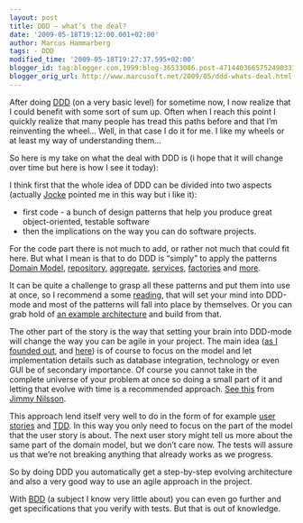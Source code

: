 ```yaml
---
layout: post
title: DDD – what’s the deal?
date: '2009-05-18T19:12:00.001+02:00'
author: Marcus Hammarberg
tags: - DDD
modified_time: '2009-05-18T19:27:37.595+02:00'
blogger_id: tag:blogger.com,1999:blog-36533086.post-4714403665752490331
blogger_orig_url: http://www.marcusoft.net/2009/05/ddd-whats-deal.html
---
```



After doing <a href="http://en.wikipedia.org/wiki/Domain-driven_design"
target="_blank">DDD</a> (on a very basic level) for sometime now, I now
realize that I could benefit with some sort of sum up. Often when I
reach this point I quickly realize that many people has tread this paths
before and that I’m reinventing the wheel…
Well, in that case I do it for me. I like my wheels or at least my way
of understanding them…

So here is my take on what the deal with DDD is (i hope that it will
change over time but here is how I see it today):

I think first that the whole idea of DDD can be divided into two aspects
(actually <a href="http://blog.avegagroup.se/JoakimSunden/default.aspx"
target="_blank">Jocke</a> pointed me in this way but i like it):

-   first code - a bunch of design patterns that help you produce great
    object-oriented, testable software
-   then the implications on the way you can do software projects.

For the code part there is not much to add, or rather not much that
could fit here. But what I mean is that to do DDD is “simply” to apply
the patterns
<a href="http://www.martinfowler.com/eaaCatalog/domainModel.html"
target="_blank">Domain Model</a>, <a
href="http://blogs.hibernatingrhinos.com/nhibernate/archive/2008/10/08/the-repository-pattern.aspx"
target="_blank">repository</a>,
<a href="http://www.lostechies.com/blogs/15611.aspx"
target="_blank">aggregate</a>, <a
href="http://stochastyk.blogspot.com/2008/05/domain-services-in-domain-driven-design.html"
target="_blank">services</a>,
<a href="http://www.dofactory.com/Patterns/PatternAbstract.aspx"
target="_blank">factories</a> and
<a href="http://en.wikipedia.org/wiki/Domain-driven_design"
target="_blank">more</a>.

It can be quite a challenge to grasp all these patterns and put them
into use at once, so I recommend a some
<a href="http://www.amazon.com/exec/obidos/ASIN/0321268202"
target="_blank">reading</a>, that will set your mind into DDD-mode and
most of the patterns will fall into place by themselves. Or you can grab
hold of
<a href="http://www.marcusoft.net/2009/05/sarp-architecture.html"
target="_blank">an example architecture</a> and build from that.

The other part of the story is the way that setting your brain into
DDD-mode will change the way you can be agile in your project. The main
idea (<a
href="http://www.marcusoft.net/2009/02/ddd-coin-drops-for-marcus.html"
target="_blank">as I founded out</a>, and <a
href="http://www.marcusoft.net/2009/02/why-ddd-rocks-marcusoftnet-version.html"
target="_blank">here</a>) is of course to focus on the model and let
implementation details such as database integration, technology or even
GUI be of secondary importance. Of course you cannot take in the
complete universe of your problem at once so doing a small part of it
and letting that evolve with time is a recommended approach.
<a href="http://jimmynilsson.com/blog/posts/CCC.pdf" target="_blank">See
this</a> from
<a href="http://jimmynilsson.com/blog/" target="_blank">Jimmy
Nilsson</a>.

This approach lend itself very well to do in the form of for example
<a href="http://en.wikipedia.org/wiki/User_story" target="_blank">user
stories</a> and
<a href="http://en.wikipedia.org/wiki/Test-driven_development"
target="_blank">TDD</a>. In this way you only need to focus on the part
of the model that the user story is about. The next user story might
tell us more about the same part of the domain model, but we don’t care
now. The tests will assure us that we’re not breaking anything that
already works as we progress.

So by doing DDD you automatically get a step-by-step evolving
architecture and also a very good way to use an agile approach in the
project.

With <a href="http://en.wikipedia.org/wiki/Behavior_Driven_Development"
target="_blank">BDD</a> (a subject I know very little about) you can
even go further and get specifications that you verify with tests. But
that is out of knowledge.
